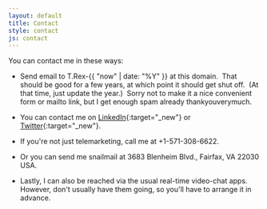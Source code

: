 ```yaml
---
layout: default
title: Contact
style: contact
js: contact
---
```


You can contact me in these ways:

<!--
- Use this form:

<form action="https://www.actionforms.io/e/r/codosaurus-contact-form-2"
      id="contact" method="post" onsubmit="return check_form()">
    <table>
      <tr>
        <td><label for="name">Your Name:</label></td>
        <td><input type="text" name="name" id="name" required></td>
      </tr>
      <tr>
        <td><label for="email">Your Email Address:</label></td>
        <td><input type="email" name="email" id="email" required></td>
      </tr>
      <tr>
        <td><label for="subject">Message Subject:</label></td>
        <td><input type="text" name="subject" id="subject" required></td>
      </tr>
      <tr>
        <td><label for="body">Message Body:</label></td>
        <td>
          <textarea name="body" id="body" rows="10" maxlength="1000" required></textarea>
        </td>
      </tr>
      <tr>
        <td><label for="notspam">This is Not Spam:</label></td>
        <td><input type="checkbox" name="notspam" id="notspam"></td>
      </tr>
      <tr style="position: absolute; right: 101%">
        <td><label for="mt">Subscription:</label></td>
        <td><input type="text" name="mt" id="mt"></td>
      </tr>
      <tr><td></td><td><input type="submit" value="Send" /></td></tr>
    </table>
</form>
-->

- Send email to T.Rex-{{ "now" | date: "%Y" }} at this domain.&nbsp;
That should be good for a few years,
at which point it should get shut off.&nbsp;
(At that time, just update the year.)&nbsp;
Sorry not to make it a nice convenient
form or mailto link,
but I get enough spam already thankyouverymuch.

- You can contact me on
[LinkedIn](https://www.linkedin.com/in/DaveAronson/){:target="_new"}
or
[Twitter](https://twitter.com/DaveAronson){:target="_new"}.

- If you're not just telemarketing, call me at +1-571-308-6622.

- Or you can send me snailmail at 3683 Blenheim Blvd., Fairfax, VA 22030 USA.

- Lastly, I can also be reached via
the usual real-time video-chat apps.&nbsp;
However, don't usually have them going,
so you'll have to arrange it in advance.
